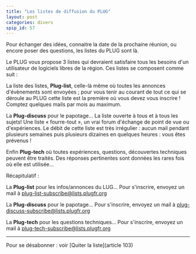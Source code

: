 ```yaml
---
title: "Les listes de diffusion du PLUG"
layout: post
categories: divers
spip_id: 57
---
```

Pour échanger des idées, connaitre la date de la prochaine réunion, ou encore poser des questions, les listes du PLUG sont là.

Le PLUG vous propose 3 listes qui devraient satisfaire tous les besoins d'un utilisateur de logiciels libres de la région. Ces listes se composent comme suit :

La liste des listes, **Plug-list**, celle-là même où toutes les annonces d'évènements sont envoyées ; pour vous tenir au courant de tout ce qui se déroule au PLUG cette liste est la première où vous devez vous inscrire ! Comptez quelques mails par mois au maximum.

La **Plug-discuss** pour le papotage...
La liste ouverte à tous et à tous les sujets! Une liste « fourre-tout », un vrai forum d'échange de point de vue ou d'expériences. Le débit de cette liste est très irrégulier : aucun mail pendant plusieurs semaines puis plusieurs dizaines en quelques heures : vous êtes prévenus !

Enfin **Plug-tech** où toutes expériences, questions, découvertes techniques peuvent être traités. Des réponses pertinentes sont données les rares fois où elle est utilisée...

Récapitulatif :

La **Plug-list** pour les infos/annonces du LUG...
Pour s'inscrire, envoyez un mail à [plug-list-subscribe@lists.plugfr.org](plug-list-subscribe@lists.plugfr.org)

La **Plug-discuss** pour le papotage... 
Pour s'inscrire, envoyez un mail à [plug-discuss-subscribe@lists.plugfr.org](plug-discuss-subscribe@lists.plugfr.org) 

La **Plug-tech** pour les questions techniques...
Pour s'inscrire, envoyez un mail à [plug-tech-subscribe@lists.plugfr.org](plug-tech-subscribe@lists.plugfr.org) 

----

Pour se désabonner : voir [Quiter la liste](article 103)
